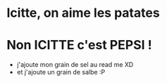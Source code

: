 # Icitte, on aime les patates
# Non ICITTE c'est PEPSI !

* j'ajoute mon grain de sel au read me XD
* et j'ajoute un grain de salbe :P